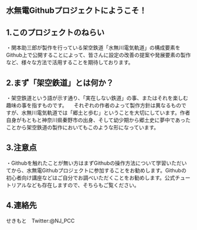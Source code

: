 ## 水無電Githubプロジェクトにようこそ！
## 1.このプロジェクトのねらい

・関本助三郎が製作を行っている架空鉄道「水無川電気軌道」の構成要素をGithub上で公開することによって、皆さんに設定の改善の提案や発展要素の製作など、様々な方法で活用することを期待しております。

## 2.まず「架空鉄道」とは何か？

・架空鉄道という語が示す通り、「実在しない鉄道」の事、またはそれを楽しむ趣味の事を指すものです。
　それぞれの作者のよって製作方針は異なるものですが、水無川電気軌道では「郷土と歩む」ということを大切にしています。作者自身がもともと神奈川県秦野市の出身、そして幼少期から郷土史に夢中であったことから架空鉄道の製作においてもこのような形になっています。
 
## 3.注意点
・Githubを触れたことが無い方はまずGithubの操作方法について学習いただいてから、水無電Githubプロジェクトに参加することをお勧めします。Githubの初心者向け講座などはご自分でお調べいただくことをお勧めします。公式チュートリアルなども存在しますので、そちらもご覧ください。

## 4.連絡先
せきもと　Twitter:@NJ_PCC
